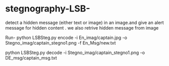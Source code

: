 # stegnography-LSB-
detect a hidden message (either text or image) in an image.and give an alert message for hidden content . we also retrive hidden message from image  

Run-
python LSBSteg.py encode -i En_imag/captain.jpg -o Stegno_imag/captain_stegno1.png -f En_Msg/new.txt

python LSBSteg.py decode -i Stegno_imag/captain_stegno1.png -o DE_msg/captain_msg.txt

